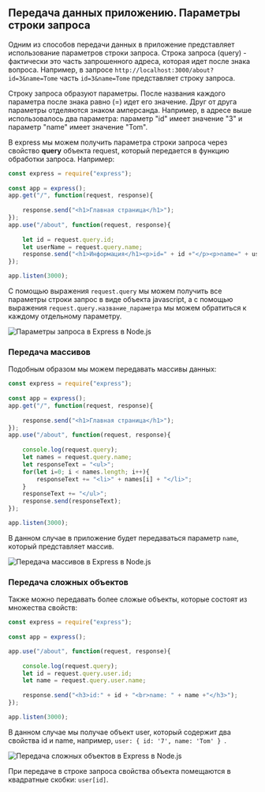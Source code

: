 ## Передача данных приложению. Параметры строки запроса

Одним из способов передачи данных в приложение представляет использование параметров строки запроса. Строка запроса (query) - фактически это часть 
запрошенного адреса, которая идет после знака вопроса. Например, в запросе `http://localhost:3000/about?id=3&name=Tome` часть 
`id=3&name=Tome` представляет строку запроса.

Строку запроса образуют параметры. После названия каждого параметра после знака равно (=) идет его значение. Друг от друга параметры отделяются знаком амперсанда. 
Например, в адресе выше использовалось два параметра: параметр "id" имеет значение "3" и параметр "name" имеет значение "Tom".

В express мы можем получить параметра строки запроса через свойство **query** объекта request, который передается в функцию 
обработки запроса. Например:

```js
const express = require("express");
 
const app = express();
app.get("/", function(request, response){
     
    response.send("<h1>Главная страница</h1>");
});
app.use("/about", function(request, response){
     
    let id = request.query.id;
    let userName = request.query.name;
    response.send("<h1>Информация</h1><p>id=" + id +"</p><p>name=" + userName + "</p>");
});

app.listen(3000);
```

С помощью выражения `request.query` мы можем получить все параметры строки запрос в виде объекта javascript, а с помощью выражения 
`request.query.название_параметра` мы можем обратиться к каждому отдельному параметру.

![Параметры запроса в Express в Node.js](https://metanit.com/web/nodejs/pics/4.25.png)

### Передача массивов

Подобным образом мы можем передавать массивы данных:

```js
const express = require("express");
 
const app = express();
app.get("/", function(request, response){
     
    response.send("<h1>Главная страница</h1>");
});
app.use("/about", function(request, response){
     
    console.log(request.query);
    let names = request.query.name;
    let responseText = "<ul>";
    for(let i=0; i < names.length; i++){
        responseText += "<li>" + names[i] + "</li>";
    }
    responseText += "</ul>";
    response.send(responseText);
});

app.listen(3000);
```

В данном случае в приложение будет передаваться параметр `name`, который представляет массив.

![Передача массивов в Express в Node.js](https://metanit.com/web/nodejs/pics/4.26.png)

### Передача сложных объектов

Также можно передавать более сложые объекты, которые состоят из множества свойств:

```js
const express = require("express");
 
const app = express();

app.use("/about", function(request, response){
     
    console.log(request.query);
    let id = request.query.user.id;
    let name = request.query.user.name;
    
    response.send("<h3>id:" + id + "<br>name: " + name +"</h3>");
});

app.listen(3000);
```

В данном случае мы получае объект user, который содержит два свойства id и name, например, `user: { id: '7', name: 'Tom' } `.

![Передача сложных объектов в Express в Node.js](https://metanit.com/web/nodejs/pics/4.27.png)

При передаче в строке запроса свойства объекта помещаются в квадратные скобки: `user[id]`.

